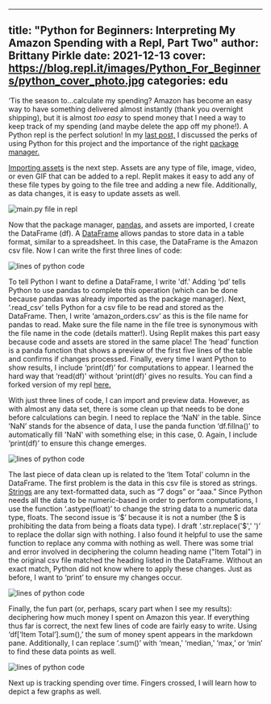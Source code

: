 
---
title: "Python for Beginners: Interpreting My Amazon Spending with a Repl, Part Two"
author: Brittany Pirkle
date: 2021-12-13
cover: https://blog.repl.it/images/Python_For_Beginners/python_cover_photo.jpg
categories: edu
---

‘Tis the season to...calculate my spending? Amazon has become an easy way to have something delivered almost instantly (thank you overnight shipping), but it is almost *too easy* to spend money that I need a way to keep track of my spending (and maybe delete the app off my phone!). A Python repl is the perfect solution! In my [last post,](https://blog.replit.com/python-for-beginners) I discussed the perks of using Python for this project and the importance of the right [package manager.](https://docs.replit.com/programming-ide/installing-packages)

[Importing assets](https://docs.replit.com/getting-started/creating-files#uploading-files-and-assets) is the next step. Assets are any type of file, image, video, or even GIF that can be added to a repl. Replit makes it easy to add any of these file types by going to the file tree and adding a new file. Additionally, as data changes, it is easy to update assets as well.

![main.py file in repl](images/Python_For_Beginners/pythonforbeginners_2.png)

Now that the package manager, [pandas](https://pandas.pydata.org/pandas-docs/stable/getting_started/overview.html), and assets are imported, I create the DataFrame (df). A [DataFrame](https://databricks.com/glossary/what-are-dataframes) allows pandas to store data in a table format, similar to a spreadsheet. In this case, the DataFrame is the Amazon csv file. Now I can write the first three lines of code:

![lines of python code](images/Python_For_Beginners/pythonforbeginners_2.1.png)

To tell Python I want to define a DataFrame, I write 'df.' Adding ‘pd’ tells Python to use pandas to complete this operation (which can be done because pandas was already imported as the package manager). Next, ‘.read_csv’ tells Python for a csv file to be read and stored as the DataFrame. Then, I write ‘amazon_orders.csv’ as this is the file name for pandas to read. Make sure the file name in the file tree is synonymous with the file name in the code (details matter!). Using Replit makes this part easy because code and assets are stored in the same place! The ‘head’ function is a panda function that shows a preview of the first five lines of the table and confirms if changes processed. Finally, every time I want Python to show results, I include ‘print(df)’ for computations to appear. I learned the hard way that ‘read(df)' without ‘print(df)’ gives no results. You can find a forked version of my repl [here.](https://replit.com/@BrittanyatReplit/AmazonAddictionSample-1#main.py)

With just three lines of code, I can import and preview data. However, as with almost any data set, there is some clean up that needs to be done before calculations can begin. I need to replace the ‘NaN’ in the table. Since ‘NaN’ stands for the absence of data, I use the panda function ‘df.fillna()’ to automatically fill 'NaN' with something else; in this case, 0. Again, I include ‘print(df)’ to ensure this change emerges.

![lines of python code](images/Python_For_Beginners/pythonforbeginners_2.2.png)

The last piece of data clean up is related to the ‘Item Total’ column in the DataFrame. The first problem is the data in this csv file is stored as strings. [Strings](https://vsc.instructure.com/courses/6476/pages/the-integer-floating-point-and-string-data-types) are any text-formatted data, such as “7 dogs” or “aaa.” Since Python needs all the data to be numeric-based in order to perform computations, I use the function ‘.astype(float)’ to change the string data to a numeric data type, floats. The second issue is ‘$’ because it is not a number (the $ is prohibiting the data from being a floats data type). I draft ‘.str.replace('$',' ')’ to replace the dollar sign with nothing. I also found it helpful to use the same function to replace any comma with nothing as well. There was some trial and error involved in deciphering the column heading name ("Item Total") in the original csv file matched the heading listed in the DataFrame. Without an exact match, Python did not know where to apply these changes. Just as before, I want to ‘print’ to ensure my changes occur.

![lines of python code](images/Python_For_Beginners/pythonforbeginners_2.3.png)

Finally, the fun part (or, perhaps, scary part when I see my results): deciphering how much money I spent on Amazon this year. If everything thus far is correct, the next few lines of code are fairly easy to write. Using ‘df[‘Item Total’].sum(),' the sum of money spent appears in the markdown pane. Additionally, I can replace ‘.sum()’ with ‘mean,’ ‘median,’ ‘max,’ or ‘min’ to find these data points as well.

![lines of python code](images/Python_For_Beginners/pythonforbeginners_2.4.png)

Next up is tracking spending over time. Fingers crossed, I will learn how to depict a few graphs as well. 


